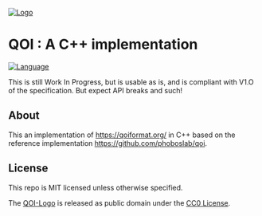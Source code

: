 [![Logo](https://qoiformat.org/qoi-logo.svg)](https://qoiformat.org/)

# QOI : A C++ implementation

[![Language](https://img.shields.io/badge/language-C++-blue.svg)](https://isocpp.org/)


This is still Work In Progress, but is usable as is, and is compliant with V1.O of the specification. But expect API breaks and such!

## About

This an implementation of https://qoiformat.org/ in C++ based on the reference implementation https://github.com/phoboslab/qoi.


## License

This repo is MIT licensed unless otherwise specified.

The [QOI-Logo](https://qoiformat.org/qoi-logo.svg) is released as public domain under the [CC0 License](https://creativecommons.org/publicdomain/zero/1.0/). 